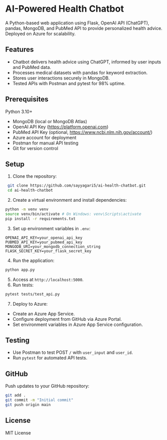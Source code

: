 # AI-Powered Health Chatbot

A Python-based web application using Flask, OpenAI API (ChatGPT), pandas, MongoDB, and PubMed API
to provide personalized health advice. Deployed on Azure for scalability.

## Features
- Chatbot delivers health advice using ChatGPT, informed by user inputs and PubMed data.
 - Processes medical datasets with pandas for keyword extraction.
 - Stores user interactions securely in MongoDB.
 - Tested APIs with Postman and pytest for 98% uptime.
 ## Prerequisites
Python 3.10+
- MongoDB (local or MongoDB Atlas)
- OpenAI API Key (https://platform.openai.com)
- PubMed API Key (optional, https://www.ncbi.nlm.nih.gov/account/)
- Azure account for deployment
-  Postman for manual API testing
-  Git for version control
## Setup
1. Clone the repository:
```bash
 git clone https://github.com/sayyagari5/ai-health-chatbot.git
 cd ai-health-chatbot
 ```
2. Create a virtual environment and install dependencies:
 ```bash
 python -m venv venv
 source venv/bin/activate # On Windows: venv\Scripts\activate
 pip install -r requirements.txt
 ```
 3. Set up environment variables in `.env`:
 ```plaintext
 OPENAI_API_KEY=your_openai_api_key
 PUBMED_API_KEY=your_pubmed_api_key
 MONGODB_URI=your_mongodb_connection_string
 FLASK_SECRET_KEY=your_flask_secret_key
 ```
4. Run the application:
 ```bash
 python app.py
 ```
 5. Access at `http://localhost:5000`.
 6. Run tests:
 ```bash
 pytest tests/test_api.py
 ```
 7. Deploy to Azure:
 - Create an Azure App Service.
 - Configure deployment from GitHub via Azure Portal.
 - Set environment variables in Azure App Service configuration.

 ## Testing
 - Use Postman to test POST `/` with `user_input` and `user_id`.
 - Run `pytest` for automated API tests.
 ## GitHub
 Push updates to your GitHub repository:
 ```bash
 git add .
 git commit -m "Initial commit"
 git push origin main
 ```

 ## License
 MIT License
